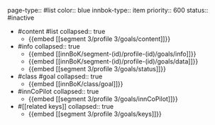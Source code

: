 page-type:: #list
color:: blue
innbok-type:: item
priority:: 600
status:: #inactive

- #content #list
  collapsed:: true
	- {{embed [[segment 3/profile 3/goals/content]]}}
- #info
  collapsed:: true
	- {{embed [[innBoK/segment-(id)/profile-(id)/goals/info]]}}
	- {{embed [[innBoK/segment-(id)/profile-(id)/goals/data]]}}
	- {{embed [[segment 3/profile 3/goals/status]]}}
- #class #goal
  collapsed:: true
	- {{embed [[innBoK/class/goal]]}}
- #innCoPilot
  collapsed:: true
	- {{embed [[segment 3/profile 3/goals/innCoPilot]]}}
- #[[related keys]]
  collapsed:: true
	- {{embed [[segment 3/profile 3/goals/keys]]}}


